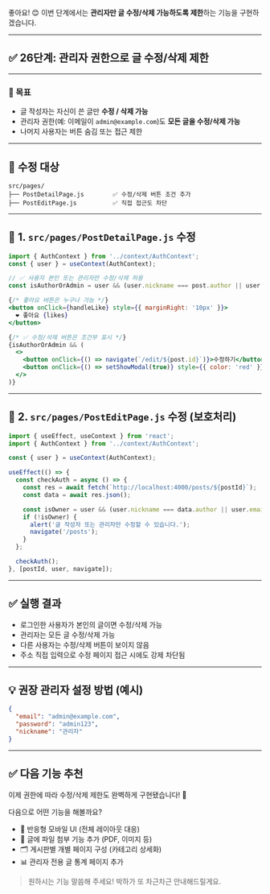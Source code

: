 좋아요! 😊
이번 단계에서는 **관리자만 글 수정/삭제 가능하도록 제한**하는 기능을 구현하겠습니다.

---

## ✅ 26단계: 관리자 권한으로 글 수정/삭제 제한

---

### 🎯 목표

* 글 작성자는 자신이 쓴 글만 **수정 / 삭제 가능**
* 관리자 권한(예: 이메일이 `admin@example.com`)도 **모든 글을 수정/삭제 가능**
* 나머지 사용자는 버튼 숨김 또는 접근 제한

---

## 📁 수정 대상

```
src/pages/
├── PostDetailPage.js        ✅ 수정/삭제 버튼 조건 추가
├── PostEditPage.js          ✅ 직접 접근도 차단
```

---

## 📄 1. `src/pages/PostDetailPage.js` 수정

```jsx
import { AuthContext } from '../context/AuthContext';
const { user } = useContext(AuthContext);

// ✅ 사용자 본인 또는 관리자만 수정/삭제 허용
const isAuthorOrAdmin = user && (user.nickname === post.author || user.email === 'admin@example.com');
```

```jsx
{/* 좋아요 버튼은 누구나 가능 */}
<button onClick={handleLike} style={{ marginRight: '10px' }}>
  ❤️ 좋아요 {likes}
</button>

{/* ✅ 수정/삭제 버튼은 조건부 표시 */}
{isAuthorOrAdmin && (
  <>
    <button onClick={() => navigate(`/edit/${post.id}`)}>수정하기</button>
    <button onClick={() => setShowModal(true)} style={{ color: 'red' }}>삭제하기</button>
  </>
)}
```

---

## 📄 2. `src/pages/PostEditPage.js` 수정 (보호처리)

```jsx
import { useEffect, useContext } from 'react';
import { AuthContext } from '../context/AuthContext';

const { user } = useContext(AuthContext);

useEffect(() => {
  const checkAuth = async () => {
    const res = await fetch(`http://localhost:4000/posts/${postId}`);
    const data = await res.json();

    const isOwner = user && (user.nickname === data.author || user.email === 'admin@example.com');
    if (!isOwner) {
      alert('글 작성자 또는 관리자만 수정할 수 있습니다.');
      navigate('/posts');
    }
  };

  checkAuth();
}, [postId, user, navigate]);
```

---

## ✅ 실행 결과

* 로그인한 사용자가 본인의 글이면 수정/삭제 가능
* 관리자는 모든 글 수정/삭제 가능
* 다른 사용자는 수정/삭제 버튼이 보이지 않음
* 주소 직접 입력으로 수정 페이지 접근 시에도 강제 차단됨

---

## 💡 권장 관리자 설정 방법 (예시)

```json
{
  "email": "admin@example.com",
  "password": "admin123",
  "nickname": "관리자"
}
```

---

## ✅ 다음 기능 추천

이제 권한에 따라 수정/삭제 제한도 완벽하게 구현됐습니다! 🔐

다음으로 어떤 기능을 해볼까요?

* 📱 반응형 모바일 UI (전체 레이아웃 대응)
* 📎 글에 파일 첨부 기능 추가 (PDF, 이미지 등)
* 🗂 게시판별 개별 페이지 구성 (카테고리 상세화)
* 📊 관리자 전용 글 통계 페이지 추가

> 원하시는 기능 말씀해 주세요!
> 박하가 또 차근차근 안내해드릴게요.
